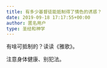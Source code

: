 ```yaml
---
title: 有多少基督徒能抵制得了情色的诱惑？
date: 2019-09-18 17:17:55+00:00
author: 匿名用户
type: 圣经和神学
---
```

有啥可抵制的？读读《雅歌》。

注意身体健康、别犯法。


